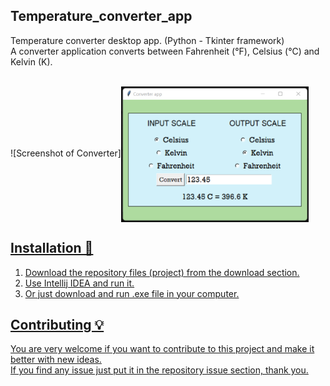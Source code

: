 ## Temperature_converter_app <br />
 Temperature converter desktop app. (Python - Tkinter framework) <br />
 A converter application converts between Fahrenheit (°F), Celsius (°C) and Kelvin (K). <br /> <br />

 ![Screenshot of Converter]<a href="url"><img src="https://github.com/Kamran-Dev/Temperature_converter_app/blob/main/Screenshot_app.png" align="center" height="217" width="300" > <br />

## Installation 🔌  <br />
1. Download the repository files (project) from the download section.  <br />
2. Use Intellij IDEA and run it.  <br />
3. Or just download and run .exe file in your computer.

## Contributing 💡
You are very welcome if you want to contribute to this project and make it better with new ideas. <br />
If you find any issue just put it in the repository issue section, thank you.
